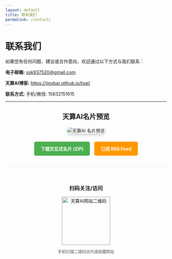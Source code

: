 ```yaml
---
layout: default
title: 联系我们
permalink: /contact/
---
```


# 联系我们

如果您有任何问题、建议或合作意向，欢迎通过以下方式与我们联系：

**电子邮箱:** ssk937520@gmail.com

**天算AI博客:** https://jinvbar.github.io/tsai/

**联系方式:** 手机/微信: 15632151615

---

<div style="text-align: center; margin-top: 30px; margin-bottom: 10px;">
  <h2 style="margin-bottom: 20px;">天算AI名片预览</h2>
  <!-- === 使用你确认正确的预览图片路径 === -->
  <img src="/tsai/assets/images/天算AI 名片圆角xxxxxxxxxxxxx.png" alt="天算AI 名片预览" style="max-width: 320px; height: auto; border-radius: 15px; box-shadow: 0 4px 8px rgba(0,0,0,0.2);">
</div>

<div style="text-align: center; margin-top: 20px; margin-bottom: 30px;">
  <!-- 下载 ZIP 包的按钮 -->
  <a
    href="/tsai/contact/天算AI数字名片.zip"
    download="天算AI数字名片.zip"
    style="display: inline-block; padding: 12px 20px; background-color: #4CAF50; color: white; text-decoration: none; border-radius: 5px; font-weight: bold; cursor: pointer; margin: 5px;"
  >
    下载交互式名片 (ZIP)
  </a>
  <!-- RSS 订阅按钮 -->
  <a
    href="/tsai/feed.xml"
    target="_blank"
    rel="noopener noreferrer"
    style="display: inline-block; padding: 12px 20px; background-color: #ff9800; /* 橙色 */ color: white; text-decoration: none; border-radius: 5px; font-weight: bold; cursor: pointer; margin: 5px;"
  >
    订阅 RSS Feed
  </a>
</div>

<!-- 二维码部分 -->
<div style="text-align: center; margin-top: 30px; margin-bottom: 40px; border-top: 1px solid #eee; padding-top: 30px;">
  <h3 style="margin-bottom: 15px;">扫码关注/访问</h3>
  <!-- 指向已上传的二维码图片 -->
  <img src="/tsai/assets/images/tsai_qrcode.png" alt="天算AI网站二维码" style="width: 150px; height: 150px; border: 1px solid #ccc; display: block; margin: 0 auto 10px;">
  <p style="font-size: 0.9em; color: #555; margin: 0;">手机扫描二维码访问或收藏网站</p>
</div>

<!-- Optional Footer Navigation -->
<!--
<hr>
<p>
  <a href="{{ '/' | relative_url }}">首页</a> |
  <a href="{{ '/blog/' | relative_url }}">博客</a> |
  <a href="{{ '/about/' | relative_url }}">关于</a> |
  <a href="{{ '/contact/' | relative_url }}">联系我们</a>
</p>
-->
